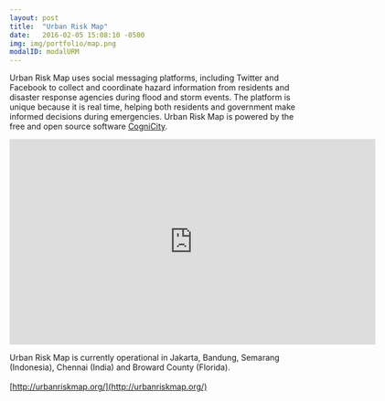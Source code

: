 ```yaml
---
layout: post
title:  "Urban Risk Map"
date:   2016-02-05 15:08:10 -0500
img: img/portfolio/map.png
modalID: modalURM
---
```

Urban Risk Map uses social messaging platforms, including Twitter and Facebook to collect and coordinate hazard information from residents and disaster response agencies during flood and storm events. The platform is unique because it is real time, helping both residents and government make informed decisions during emergencies. Urban Risk Map is powered by the free and open source software [CogniCity](https://github.com/urbanriskmap).

<iframe src="https://player.vimeo.com/video/215665435" width="640" height="360" frameborder="0" webkitallowfullscreen mozallowfullscreen allowfullscreen></iframe>


Urban Risk Map is currently operational in Jakarta, Bandung, Semarang (Indonesia), Chennai (India) and Broward County (Florida).
<BR><BR>
[http://urbanriskmap.org/](http://urbanriskmap.org/)
